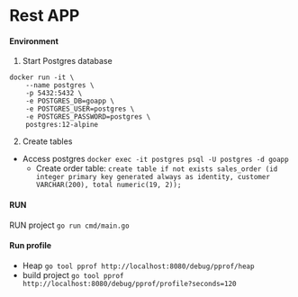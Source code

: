 # Rest APP


#### Environment 

1. Start Postgres database 
```
docker run -it \
    --name postgres \
    -p 5432:5432 \
    -e POSTGRES_DB=goapp \
    -e POSTGRES_USER=postgres \
    -e POSTGRES_PASSWORD=postgres \
    postgres:12-alpine
```    
2. Create tables 

- Access postgres `docker exec -it postgres psql -U postgres -d goapp`
    - Create order table: ``create table if not exists sales_order (id integer primary key generated always as identity, customer VARCHAR(200), total numeric(19, 2));``

#### RUN

RUN project ``go run cmd/main.go``


#### Run profile

- Heap `go tool pprof http://localhost:8080/debug/pprof/heap`
- build project `go tool pprof http://localhost:8080/debug/pprof/profile?seconds=120`